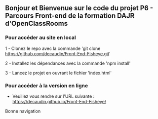 ## Bonjour et Bienvenue sur le code du projet P6 - Parcours Front-end de la formation DAJR d'OpenClassRooms

### Pour accéder au site en local

1 - Clonez le repo avec la commande 'git clone https://github.com/decaudin/Front-End-Fisheye.git'

2 - Installez les dépendances avec la commande 'npm install'

3 - Lancez le projet en ouvrant le fichier 'index.html'

### Pour accéder à la version en ligne

- Veuillez vous rendre sur l'URL suivante : https://decaudin.github.io/Front-End-Fisheye/

Bonne navigation

